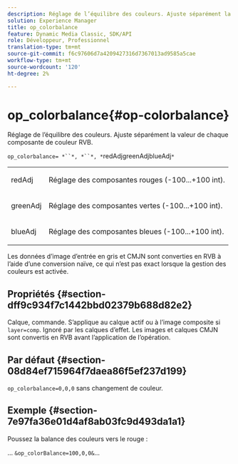 ```yaml
---
description: Réglage de l’équilibre des couleurs. Ajuste séparément la valeur de chaque composante de couleur RVB.
solution: Experience Manager
title: op_colorbalance
feature: Dynamic Media Classic, SDK/API
role: Développeur, Professionnel
translation-type: tm+mt
source-git-commit: f6c97606d7a4209427316d7367013ad9585a5cae
workflow-type: tm+mt
source-wordcount: '120'
ht-degree: 2%

---
```



# op_colorbalance{#op-colorbalance}

Réglage de l’équilibre des couleurs. Ajuste séparément la valeur de chaque composante de couleur RVB.

`op_colorbalance= *``*, *``*, *`redAdjgreenAdjblueAdj`*`

<table id="simpletable_BBDAA6FE9A0E48E3BD8304BDED776713"> 
 <tr class="strow"> 
  <td class="stentry"> <p><span class="varname"> redAdj</span> </p></td> 
  <td class="stentry"> <p>Réglage des composantes rouges (-100...+100 int). </p></td> 
 </tr> 
 <tr class="strow"> 
  <td class="stentry"> <p><span class="varname"> greenAdj</span> </p></td> 
  <td class="stentry"> <p>Réglage des composantes vertes (-100...+100 int). </p></td> 
 </tr> 
 <tr class="strow"> 
  <td class="stentry"> <p><span class="varname"> blueAdj</span> </p></td> 
  <td class="stentry"> <p>Réglage des composantes bleues (-100...+100 int). </p></td> 
 </tr> 
</table>

Les données d’image d’entrée en gris et CMJN sont converties en RVB à l’aide d’une conversion naïve, ce qui n’est pas exact lorsque la gestion des couleurs est activée.

## Propriétés {#section-dff9c934f7c1442bbd02379b688d82e2}

Calque, commande. S’applique au calque actif ou à l’image composite si `layer=comp`. Ignoré par les calques d’effet. Les images et calques CMJN sont convertis en RVB avant l’application de l’opération.

## Par défaut {#section-08d84ef715964f7daea86f5ef237d199}

`op_colorbalance=0,0,0` sans changement de couleur.

## Exemple {#section-7e97fa36e01d4af8ab03fc9d493da1a1}

Poussez la balance des couleurs vers le rouge :

... `&op_colorBalance=100,0,0&`...
